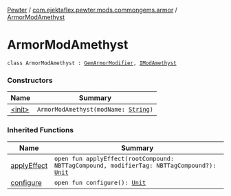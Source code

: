 [Pewter](../../index.md) / [com.ejektaflex.pewter.mods.commongems.armor](../index.md) / [ArmorModAmethyst](./index.md)

# ArmorModAmethyst

`class ArmorModAmethyst : `[`GemArmorModifier`](../../com.ejektaflex.pewter.lib.modifiers/-gem-armor-modifier/index.md)`, `[`IModAmethyst`](../../com.ejektaflex.pewter.shared.gems/-i-mod-amethyst/index.md)

### Constructors

| Name | Summary |
|---|---|
| [&lt;init&gt;](-init-.md) | `ArmorModAmethyst(modName: `[`String`](https://kotlinlang.org/api/latest/jvm/stdlib/kotlin/-string/index.html)`)` |

### Inherited Functions

| Name | Summary |
|---|---|
| [applyEffect](../../com.ejektaflex.pewter.lib.modifiers/-gem-armor-modifier/apply-effect.md) | `open fun applyEffect(rootCompound: NBTTagCompound, modifierTag: NBTTagCompound?): `[`Unit`](https://kotlinlang.org/api/latest/jvm/stdlib/kotlin/-unit/index.html) |
| [configure](../../com.ejektaflex.pewter.lib.modifiers/-gem-armor-modifier/configure.md) | `open fun configure(): `[`Unit`](https://kotlinlang.org/api/latest/jvm/stdlib/kotlin/-unit/index.html) |
